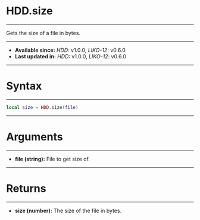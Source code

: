 # HDD.size
---

Gets the size of a file in bytes.

---

* **Available since:** _HDD:_ v1.0.0, _LIKO-12_: v0.6.0
* **Last updated in:** _HDD:_ v1.0.0, _LIKO-12_: v0.6.0

---
# Syntax
---

```lua
local size = HDD.size(file)
```

---
# Arguments
---

* **file (string):** File to get size of.


---
# Returns
---

* **size (number):** The size of the file in bytes.

